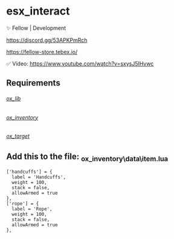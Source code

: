 # esx_interact

✨ Fellow | Development

https://discord.gg/53APKPmRch

https://fellow-store.tebex.io/

✅ Vídeo: https://www.youtube.com/watch?v=sxysJ5IHvwc

## Requirements

###### [ox_lib](https://github.com/overextended/ox_lib)
###### [ox_inventory](https://github.com/overextended/ox_inventory)
###### [ox_target](https://github.com/overextended/ox_target)





## **Add this to the file:** <sub>ox_inventory\data\item.lua</sub>
```
['handcuffs'] = {
  label = 'Handcuffs',
  weight = 100,
  stack = false,
  allowArmed = true
},
['rope'] = {
  label = 'Rope',
  weight = 100,
  stack = false,
  allowArmed = true
},
```
